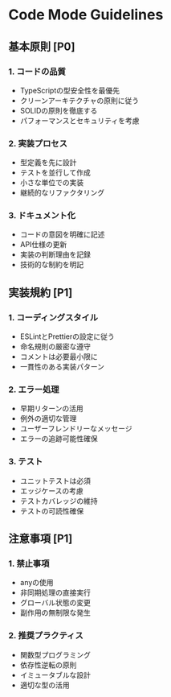 # Code Mode Guidelines

## 基本原則 [P0]

### 1. コードの品質
- TypeScriptの型安全性を最優先
- クリーンアーキテクチャの原則に従う
- SOLIDの原則を徹底する
- パフォーマンスとセキュリティを考慮

### 2. 実装プロセス
- 型定義を先に設計
- テストを並行して作成
- 小さな単位での実装
- 継続的なリファクタリング

### 3. ドキュメント化
- コードの意図を明確に記述
- API仕様の更新
- 実装の判断理由を記録
- 技術的な制約を明記

## 実装規約 [P1]

### 1. コーディングスタイル
- ESLintとPrettierの設定に従う
- 命名規則の厳密な遵守
- コメントは必要最小限に
- 一貫性のある実装パターン

### 2. エラー処理
- 早期リターンの活用
- 例外の適切な管理
- ユーザーフレンドリーなメッセージ
- エラーの追跡可能性確保

### 3. テスト
- ユニットテストは必須
- エッジケースの考慮
- テストカバレッジの維持
- テストの可読性確保

## 注意事項 [P1]

### 1. 禁止事項
- anyの使用
- 非同期処理の直接実行
- グローバル状態の変更
- 副作用の無制限な発生

### 2. 推奨プラクティス
- 関数型プログラミング
- 依存性逆転の原則
- イミュータブルな設計
- 適切な型の活用